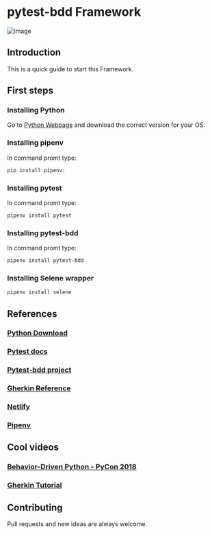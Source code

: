 # pytest-bdd Framework

![image](https://user-images.githubusercontent.com/67669609/102962381-81b06800-44c5-11eb-97f2-75d34ee65735.png)

## Introduction
This is a quick guide to start this Framework.

## First steps
### Installing Python
Go to [Python Webpage](https://www.python.org/downloads/) and download the correct version for your OS.

### Installing pipenv
In command promt type: 
```bash
pip install pipenv: 
```
### Installing pytest
In command promt type: 
```bash
pipenv install pytest
```

### Installing pytest-bdd
In command promt type: 
```bash
pipenv install pytest-bdd
```

### Installing Selene wrapper
```bash
pipenv install selene
```


## References
### [Python Download](https://www.python.org/downloads/)
### [Pytest docs](https://docs.pytest.org/en/stable/)
### [Pytest-bdd project](https://pypi.org/project/pytest-bdd/)
### [Gherkin Reference](https://cucumber.io/docs/gherkin/reference/)
### [Netlify](https://www.netlify.com/)
### [Pipenv](https://pypi.org/project/pipenv/)

## Cool videos
### [Behavior-Driven Python - PyCon 2018](https://www.youtube.com/watch?v=EtIAbfCrsFI&t=344s&ab_channel=PyCon2018)
### [Gherkin Tutorial](https://www.youtube.com/watch?v=KP0vpVLatMc&ab_channel=RevalGovender)

## Contributing
Pull requests and new ideas are always welcome.
